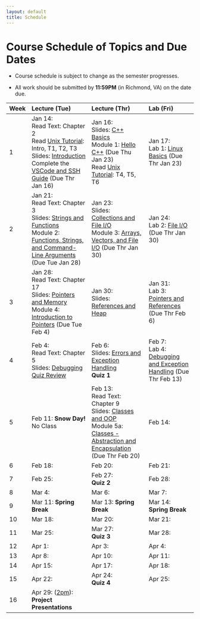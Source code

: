 ```yaml
---
layout: default
title: Schedule
---
```


# Course Schedule of Topics and Due Dates

* Course schedule is subject to change as the semester progresses. 

* All work should be submitted by **11:59PM** (in Richmond, VA) on the date due.

| Week | Lecture (Tue)                              | Lecture (Thr)                                 | Lab (Fri)                                        |
| :--- | :---                                       | :---                                          | :---                                             |
| 1    | Jan 14: <br />Read Text: Chapter 2<br />Read [Unix Tutorial](https://users.cs.duke.edu/~alvy/courses/unixtut/): Intro, T1, T2, T3<br />Slides: [Introduction](lectures/01-Introduction.pdf) <br /> Complete the [VSCode and SSH Guide](guides/vscode-ssh.md) (Due Thr Jan 16)            | Jan 16: <br /> Slides: [C++ Basics](lectures/02-Language-Basics.pdf)<br /> Module 1: [Hello C++](modules/module1.md) (Due Thu Jan 23) <br />Read [Unix Tutorial](https://users.cs.duke.edu/~alvy/courses/unixtut/): T4, T5, T6                                      | Jan 17: <br />Lab 1: [Linux Basics](lab/1) (Due Thr Jan 23)                 |
| 2    | Jan  21: <br />Read Text: Chapter 3<br /> Slides: [Strings and Functions](lectures/03-Strings-Functions.pdf) <br/>Module 2: [Functions, Strings, and Command-Line Arguments](modules/module2.md) (Due Tue Jan 28)   | Jan  23: <br /> Slides: [Collections and File I/O](lectures/04-Collections-FileIO.pdf) <br/>Module 3: [Arrays, Vectors, and File I/O](modules/module3.md) (Due Thr Jan 30)     | Jan  24:  <br /> Lab 2: [File I/O](lab/2) (Due Thr Jan 30)        |
| 3    | Jan 28: <br />Read Text: Chapter 17 <br />Slides: [Pointers and Memory](lectures/05-Memory-Pointers.pdf)  <br/>Module 4: [Introduction to Pointers](modules/module4.md) (Due Tue Feb 4)      | Jan 30: <br />Slides: [References and Heap](lectures/06-References-Heap.pdf)      | Jan 31: <br />Lab 3: [Pointers and References](lab/3) (Due Thr Feb 6)         |
| 4    | Feb 4: <br />Read Text: Chapter 5 <br />Slides: [Debugging](lectures/07-Debugging.pdf) <br />[Quiz Review](lectures/quiz1-review.md)     | Feb 6: <br />Slides: [Errors and Exception Handling](lectures/08-Error-Handling.pdf)<br />**Quiz 1**          | Feb 7: <br />Lab 4: [Debugging and Exception Handling](labs/lab4.md)  (Due Thr Feb 13)          |
| 5    | Feb 11: **Snow Day!**  <br /> No Class    | Feb 13: <br />Read Text: Chapter 9 <br />Slides: [Classes and OOP](lectures/09-Classes-OOP.pdf) <br /> Module 5a: [Classes - Abstraction and Encapsulation](modules/module5a.md) (Due Thr Feb 20)      | Feb 14:           |
| 6    | Feb 18:     | Feb 20:       | Feb 21:           |
| 7    | Feb 25:     | Feb 27: <br /> **Quiz 2**         | Feb 28:          |
| 8    | Mar  4:     | Mar 6:         | Mar 7:           |
| 9    | Mar 11:  **Spring Break**   | Mar 13:  **Spring Break**     | Mar 14:   **Spring Break**        |
| 10   | Mar 18:     | Mar 20:       | Mar 21:           |
| 11   | Mar 25:     | Mar 27: <br />**Quiz 3**          | Mar 28:          |
| 12   | Apr 1:      | Apr 3:        | Apr 4:            |
| 13   | Apr 8:      | Apr 10:       | Apr 11:           |
| 14   | Apr 15:     | Apr 17:       | Apr 18:           |
| 15   | Apr 22:     | Apr 24: <br />**Quiz 4**          | Apr 25:          |
| 16   | Apr 29: (<u>2pm</u>):<br /> **Project Presentations**     |             |                        |










